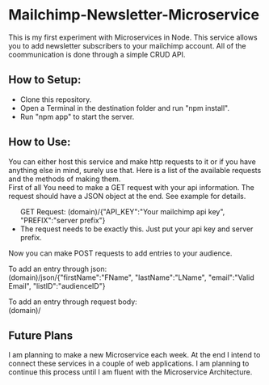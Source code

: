 # Mailchimp-Newsletter-Microservice
This is my first experiment with Microservices in Node. This service allows you to add newsletter subscribers to your mailchimp account. All of the coommunication is done through a simple CRUD API.
<h2>How to Setup:</h2>
<ul>
  <li>Clone this repository.</li>
  <li>Open a Terminal in the destination folder and run "npm install".</li>
  <li>Run "npm app" to start the server.</li>
</ul>

<h2>How to Use:</h2>
You can either host this service and make http requests to it or if you have anything else in mind, surely use that.
Here is a list of the available requests and the methods of making them.<br>
First of all You need to make a GET request with your api information. The request should have a JSON object at the end. See example for details.

<ul>
  <li style="list-style-type: none">GET Request: (domain)/{"API_KEY":"Your mailchimp api key", "PREFIX":"server prefix"}</li>
  <li>The request needs to be exactly this. Just put your api key and server prefix.</li>
</ul>

Now you can make POST requests to add entries to your audience.

To add an entry through json:<br>
(domain)/json/{"firstName":"FName", "lastName":"LName", "email":"Valid Email", "listID":"audienceID"}

To add an entry through request body:<br>
(domain)/

<h2>Future Plans</h2>
I am planning to make a new Microservice each week. At the end I intend to connect these services in a couple of web applications. I am planning to continue this process until I am fluent with the Microservice Architecture.

